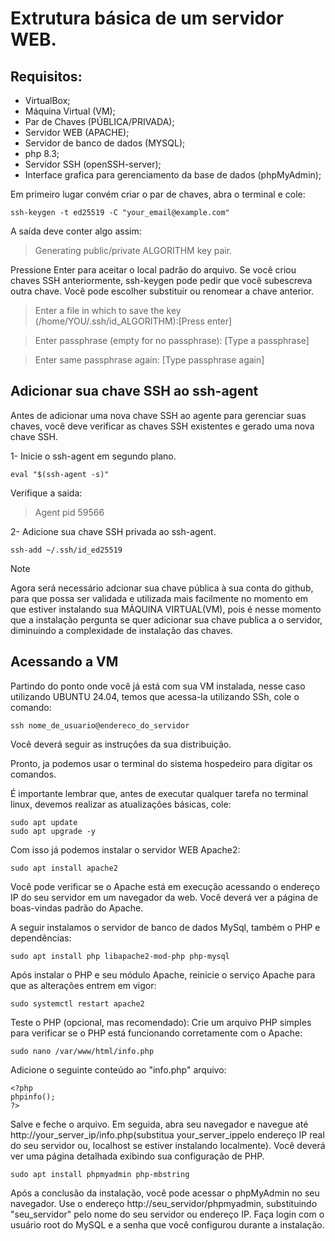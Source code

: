 # Extrutura básica de um servidor WEB.

## Requisitos:

- VirtualBox;
- Máquina Virtual (VM);
- Par de Chaves (PÚBLICA/PRIVADA);
- Servidor WEB (APACHE);
- Servidor de banco de dados (MYSQL);
- php 8.3;
- Servidor SSH (openSSH-server);
- Interface grafica para gerenciamento da base de dados (phpMyAdmin);

Em primeiro lugar convém criar o par de chaves, abra o terminal e cole:

```
ssh-keygen -t ed25519 -C "your_email@example.com"
```

A saída deve conter algo assim:

> Generating public/private ALGORITHM key pair.

Pressione Enter para aceitar o local padrão do arquivo. Se você criou chaves SSH anteriormente, ssh-keygen pode pedir que você subescreva outra chave. Você pode escolher substituir ou renomear a chave anterior. 

> Enter a file in which to save the key (/home/YOU/.ssh/id_ALGORITHM):[Press enter]

> Enter passphrase (empty for no passphrase): [Type a passphrase]

> Enter same passphrase again: [Type passphrase again]

## Adicionar sua chave SSH ao ssh-agent

Antes de adicionar uma nova chave SSH ao agente para gerenciar suas chaves, você deve verificar as chaves SSH existentes e gerado uma nova chave SSH.

1- Inicie o ssh-agent em segundo plano.
```
eval "$(ssh-agent -s)"
```

Verifique a saida:
> Agent pid 59566


2- Adicione sua chave SSH privada ao ssh-agent.
```
ssh-add ~/.ssh/id_ed25519
```
> [!NOTE]
> Agora será necessário adcionar sua chave pública à sua conta do github, para que possa ser validada e utilizada mais facilmente no momento em que estiver instalando sua MÁQUINA VIRTUAL(VM), pois é nesse momento que a instalação pergunta se quer adicionar sua chave publica a o servidor, diminuindo a complexidade de instalação das chaves.

## Acessando a VM

Partindo do ponto onde você já está com sua VM instalada, nesse caso utilizando UBUNTU 24.04, temos que acessa-la utilizando SSh, cole o comando:
```
ssh nome_de_usuario@endereco_do_servidor
```
Você deverá seguir as instruções da sua distribuição. 

Pronto, ja podemos usar o terminal do sistema hospedeiro para digitar os comandos. 

É importante lembrar que, antes de executar qualquer tarefa no terminal linux, devemos realizar  as atualizações básicas, cole: 

```
sudo apt update
sudo apt upgrade -y
```
Com isso já podemos instalar o servidor WEB Apache2:
```
sudo apt install apache2
```
Você pode verificar se o Apache está em execução acessando o endereço IP do seu servidor em um navegador da web. Você deverá ver a página de boas-vindas padrão do Apache.

A seguir instalamos o servidor de banco de dados MySql, também o PHP e dependências:
```
sudo apt install php libapache2-mod-php php-mysql
```
Após instalar o PHP e seu módulo Apache, reinicie o serviço Apache para que as alterações entrem em vigor:
```
sudo systemctl restart apache2
```

Teste o PHP (opcional, mas recomendado):
Crie um arquivo PHP simples para verificar se o PHP está funcionando corretamente com o Apache:
```
sudo nano /var/www/html/info.php
```

Adicione o seguinte conteúdo ao "info.php" arquivo:
```
<?php
phpinfo();
?>
```

Salve e feche o arquivo. Em seguida, abra seu navegador e navegue até http://your_server_ip/info.php(substitua your_server_ippelo endereço IP real do seu servidor ou, localhost se estiver instalando localmente). Você deverá ver uma página detalhada exibindo sua configuração de PHP.
```
sudo apt install phpmyadmin php-mbstring
```

Após a conclusão da instalação, você pode acessar o phpMyAdmin no seu navegador. Use o endereço http://seu_servidor/phpmyadmin, substituindo "seu_servidor" pelo nome do seu servidor ou endereço IP.
Faça login com o usuário root do MySQL e a senha que você configurou durante a instalação. 